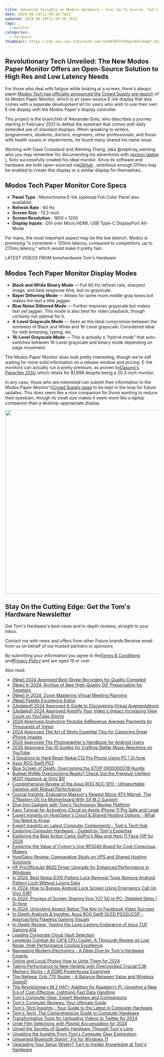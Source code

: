 ```yaml
---
title: Advanced Insights on Modern Hardware - Your Go-To Source, Tom's Tech Reviews
date: 2024-08-18T11:50:58.762Z
updated: 2024-08-19T11:50:58.762Z
tags:
  - monitor
categories:
  - hardware
thumbnail: https://cdn.mos.cms.futurecdn.net/eVdN7QXfbYBGpsNeFxHabF-320-80.jpg
---
```


## Revolutionary Tech Unveiled: The New Modos Paper Monitor Offers an Open-Source Solution to High Res and Low Latency Needs

For those who deal with fatigue while looking at a screen, there's always paper.[Modos Tech has officially announced the Crowd Supply pre-launch](https://www.modos.tech/blog/modos-paper-monitor-pre-launch-on-crowd-supply) of its Modos Paper Monitor, which is an open-source E-ink display that also comes with a separate development kit for users who wish to use their own E-ink display with the Modos Paper's display controller.

 This project is the brainchild of Alexander Soto, who describes a journey starting in February 2021 to defeat the eyestrain that comes with daily extended use of standard displays. When speaking to writers, programmers, students, doctors, engineers, other professionals, and those with health issues or impairments, he found many shared his name issue.

 Working with Dave Crossland and Wenting Zhang, (aka @zephray\_wenting who you may remember for documenting his adventures with a[prison laptop](https://tools.techidaily.com) ), Soto successfully created his ideal monitor. Since its software and hardware are both open-sourced via[GitHub](https://github.com/Modos-Labs/Glider) , ambitious enough DIYers may be enabled to create this display or a similar display for themselves.

## Modos Tech Paper Monitor Core Specs

* **Panel Type** : Monochrome E-Ink (optional Full-Color Panel also available)
* **Refresh Rate** : 60 Hz
* **Screen Size** : 13.3-inch
* **Screen Resolution** : 1600 x 1200
* **Display Inputs** : DVI over Micro HDMI, USB Type-C DisplayPort Alt-Mode

 For many, the most important aspect may be the low latench. Modos is promising "a consistent < 120ms latency, compared to competitors, up to 270ms latency," which would make it pretty fast.

 LATEST VIDEOS FROM tomshardware Tom's Hardware

## Modos Tech Paper Monitor Display Modes

* **Black and White Binary Mode** — Full 60 Hz refresh rate, sharpest image, and best response time, but no grayscale.
* **Bayer Dithering Mode** — Allows for some more middle gray tones but makes the text a little jaggier.
* **Blue Noise Dithered Mode** — Further improves grayscale but makes text yet jaggier. This mode is also best for video playback, though certainly not optimal for it.
* **4-Level Grayscale Mode** — Seen as the ideal compromise between the extremes of Black and White and 16-Level grayscale. Considered ideal for web browsing, typing, etc.
* **16-Level Grayscale Mode** — This is actually a "hybrid mode" that auto-switches between 16-Level grayscale and binary mode depending on page movement.

 The Modos Paper Monitor does look pretty interesting, though we're still waiting for more solid information on a release window and pricing. E-Ink monitors can actually run a pretty premium, as proven by[Dasung's Paperlike 253U](https://tools.techidaily.com) which retails for $1,698 despite being a 25.3-inch monitor.

 In any case, those who are interested can submit their information to the Modos Paper Monitor's[Crowd Supply page](https://www.crowdsupply.com/modos-tech/modos-paper-monitor) to be kept in the loop for future updates. This does seem like a nice companion for those wanting to reduce their eyestrain, though its small size makes it seem more like a laptop companion than a desktop-appropriate display.

<!-- affiliate ads begin -->
<a href="https://appsumo.8odi.net/c/5597632/2082526/7443" target="_top" id="2082526"><img src="//a.impactradius-go.com/display-ad/7443-2082526" border="0" alt="" width="1200" height="600"/></a><img height="0" width="0" src="https://appsumo.8odi.net/i/5597632/2082526/7443" style="position:absolute;visibility:hidden;" border="0" />
<!-- affiliate ads end -->
## Stay On the Cutting Edge: Get the Tom's Hardware Newsletter

 Get Tom's Hardware's best news and in-depth reviews, straight to your inbox.

 Contact me with news and offers from other Future brands  Receive email from us on behalf of our trusted partners or sponsors

 By submitting your information you agree to the[Terms & Conditions](https://futureplc.com/terms-conditions/) and[Privacy Policy](https://futureplc.com/privacy-policy/) and are aged 16 or over.

<ins class="adsbygoogle"
     style="display:block"
     data-ad-format="autorelaxed"
     data-ad-client="ca-pub-7571918770474297"
     data-ad-slot="1223367746"></ins>



<ins class="adsbygoogle"
     style="display:block"
     data-ad-client="ca-pub-7571918770474297"
     data-ad-slot="8358498916"
     data-ad-format="auto"
     data-full-width-responsive="true"></ins>

<span class="atpl-alsoreadstyle">Also read:</span>
<div><ul>
<li><a href="https://digital-screen-recording.techidaily.com/new-2024-approved-best-skype-recorders-for-quality-compiled/"><u>[New] 2024 Approved  Best Skype Recorders for Quality Compiled</u></a></li>
<li><a href="https://twitter-videos.techidaily.com/new-in-2024-archive-of-awe-high-quality-gif-preservation-for-tweeters/"><u>[New] In 2024, Archive of Awe  High-Quality GIF Preservation for Tweeters</u></a></li>
<li><a href="https://screen-mirroring-recording.techidaily.com/new-in-2024-zoom-mastering-virtual-meeting-planning/"><u>[New] In 2024, Zoom  Mastering Virtual Meeting Planning</u></a></li>
<li><a href="https://extra-support.techidaily.com/new-palette-excellence-editor/"><u>[New] Palette Excellence Editor</u></a></li>
<li><a href="https://fox-friendly.techidaily.com/updated-2024-approved-a-guide-to-discovering-virtual-augmentations/"><u>[Updated] 2024 Approved  A Guide to Discovering Virtual Augmentations</u></a></li>
<li><a href="https://facebook-video-share.techidaily.com/updated-2024-approved-amplify-your-videos-impact-increasing-view-count-on-youtube-shorts/"><u>[Updated] 2024 Approved  Amplify Your Video's Impact  Increasing View Count on YouTube Shorts</u></a></li>
<li><a href="https://youtube-video-recordings.techidaily.com/2024-approved-analyzing-youtube-adrevenue-average-payments-by-thousands-of-views/"><u>2024 Approved  Analyzing Youtube AdRevenue  Average Payments by Thousands of Views</u></a></li>
<li><a href="https://some-skills.techidaily.com/2024-approved-the-art-of-shots-essential-tips-for-capturing-great-iphone-images/"><u>2024 Approved  The Art of Shots  Essential Tips for Capturing Great iPhone Images</u></a></li>
<li><a href="https://some-guidance.techidaily.com/2024-approved-the-photographers-handbook-for-android-users/"><u>2024 Approved  The Photographer's Handbook for Android Users</u></a></li>
<li><a href="https://youtube-help.techidaily.com/2024-approved-top-10-guides-for-crafting-stellar-music-reactions-on-youtube/"><u>2024 Approved  Top 10 Guides for Crafting Stellar Music Reactions on YouTube</u></a></li>
<li><a href="https://phone-solutions.techidaily.com/3-solutions-to-hard-reset-nokia-c12-pro-phone-using-pc-drfone-by-drfone-reset-android-reset-android/"><u>3 Solutions to Hard Reset Nokia C12 Pro Phone Using PC | Dr.fone</u></a></li>
<li><a href="https://hardware-reviews.techidaily.com/asus-rog-swift-pg3/"><u>Asus ROG Swift PG3</u></a></li>
<li><a href="https://blue-screen-error.techidaily.com/blue-screen-of-death-overcoming-the-stop-0x0000007b-hurdle/"><u>Blue Screen of Death: Overcoming the STOP 0X0000007B Hurdle</u></a></li>
<li><a href="https://hardware-reviews.techidaily.com/1723341711051-budget-nvme-overclocking-ready-check-out-the-premium-uphere-m201-heatsink-at-only-5/"><u>Budget NVMe Overclocking Ready? Check Out the Premium UpHere M201 Heatsink at Only $5!</u></a></li>
<li><a href="https://hardware-reviews.techidaily.com/comprehensive-review-of-the-asus-rog-nuc-970-ultraportable-desktop-with-robust-performance/"><u>Comprehensive Review of the Asus ROG NUC 970 - Ultraportable Desktop with Robust Performance</u></a></li>
<li><a href="https://hardware-reviews.techidaily.com/crucial-insights-evaluating-maxsuns-newest-micro-atx-marvel-the-z79astern-d5-ice-motherboard-with-5x-m2-support/"><u>Crucial Insights: Evaluating Maxsun's Newest Micro ATX Marvel, The Z79astern D5 Ice Motherboard With 5X M.2 Support</u></a></li>
<li><a href="https://hardware-reviews.techidaily.com/dive-into-gadgets-with-toms-technology-review-platform/"><u>Dive Into Gadgets with Tom's Technology Review Platform</u></a></li>
<li><a href="https://activate-lock.techidaily.com/easy-tutorial-for-activating-icloud-on-apple-iphone-11-pro-safe-and-legal-by-drfone-ios/"><u>Easy Tutorial for Activating iCloud on Apple iPhone 11 Pro Safe and Legal</u></a></li>
<li><a href="https://hardware-reviews.techidaily.com/expert-insights-on-hostgators-cloud-and-shared-hosting-options-what-you-need-to-know/"><u>Expert Insights on HostGator's Cloud & Shared Hosting Options - What You Need to Know</u></a></li>
<li><a href="https://hardware-reviews.techidaily.com/expert-insights-on-latest-computer-components-toms-tech-hub/"><u>Expert Insights on Latest Computer Components - Tom's Tech Hub</u></a></li>
<li><a href="https://hardware-reviews.techidaily.com/exploring-computer-hardware-guided-by-toms-expertise/"><u>Exploring Computer Hardware - Guided by Tom's Expertise</u></a></li>
<li><a href="https://some-knowledge.techidaily.com/exploring-the-best-action-cams-gopros-max-and-hero-11-face-off-for-2024/"><u>Exploring the Best Action Cams  GoPro's Max and Hero 11 Face-Off for 2024</u></a></li>
<li><a href="https://hardware-reviews.techidaily.com/exploring-the-value-of-cytrons-uno-rp2040-board-for-cost-conscious-makers/"><u>Exploring the Value of Cytron's Uno RP2040 Board for Cost-Conscious Makers</u></a></li>
<li><a href="https://hardware-reviews.techidaily.com/hostgator-review-comparative-study-on-vps-and-shared-hosting-solutions/"><u>HostGator Review: Comparative Study on VPS and Shared Hosting Solutions</u></a></li>
<li><a href="https://driver-install.techidaily.com/hp-proofficejet-8620-driver-upgrade-for-enhanced-performance-in-windows/"><u>HP ProOfficeJet 8620 Driver Upgrade for Enhanced Performance in Windows</u></a></li>
<li><a href="https://easy-unlock-android.techidaily.com/in-2024-best-nokia-g310-pattern-lock-removal-tools-remove-android-pattern-lock-without-losing-data-by-drfone-android/"><u>In 2024, Best Nokia G310 Pattern Lock Removal Tools Remove Android Pattern Lock Without Losing Data</u></a></li>
<li><a href="https://unlock-android.techidaily.com/in-2024-how-to-bypass-android-lock-screen-using-emergency-call-on-vivo-s18-by-drfone-android/"><u>In 2024, How to Bypass Android Lock Screen Using Emergency Call On Vivo S18?</u></a></li>
<li><a href="https://screen-mirror.techidaily.com/in-2024-process-of-screen-sharing-vivo-y27-5g-to-pc-detailed-steps-drfone-by-drfone-android/"><u>In 2024, Process of Screen Sharing Vivo Y27 5G to PC- Detailed Steps | Dr.fone</u></a></li>
<li><a href="https://facebook-videos.techidaily.com/in-2024-unlocking-aspect-ratios-the-key-to-facebook-video-success/"><u>In 2024, Unlocking Aspect Ratios  The Key to Facebook Video Success</u></a></li>
<li><a href="https://hardware-reviews.techidaily.com/in-depth-analysis-and-insights-asus-rog-swift-oled-pg32ucdp-approaching-flawless-gaming-visuals/"><u>In-Depth Analysis & Insights: Asus ROG Swift OLED PG32UCDP - Approaching Flawless Gaming Visuals</u></a></li>
<li><a href="https://hardware-reviews.techidaily.com/in-depth-review-testing-the-long-lasting-endurance-of-asus-tuf-gaming-a14/"><u>In-Depth Review: Testing the Long-Lasting Endurance of Asus TUF Gaming A14</u></a></li>
<li><a href="https://extra-lessons.techidaily.com/leading-corporate-cloud-vault-selection/"><u>Leading Corporate Cloud Vault Selection</u></a></li>
<li><a href="https://hardware-reviews.techidaily.com/levelplay-combat-air-ca4-cpu-cooler-a-thorough-review-on-low-noise-high-performance-cooling-excellence/"><u>Levelplay Combat Air CA^4 CPU Cooler: A Thorough Review on Low Noise, High Performance Cooling Excellence</u></a></li>
<li><a href="https://hardware-reviews.techidaily.com/navigating-modern-electronics-a-deep-dive-by-toms-hardware-experts/"><u>Navigating Modern Electronics - A Deep Dive by Tom's Hardware Experts</u></a></li>
<li><a href="https://extra-skills.techidaily.com/online-and-local-photos-how-to-unite-them-for-2024/"><u>Online and Local Photos  How to Unite Them for 2024</u></a></li>
<li><a href="https://hardware-reviews.techidaily.com/taking-performance-to-new-heights-with-overclocked-crucial-c36-memory-sticks-a-ddr5-powerhouse-examined/"><u>Taking Performance to New Heights with Overclocked Crucial C36 Memory Sticks – A DDR5 Powerhouse Examined</u></a></li>
<li><a href="https://hardware-reviews.techidaily.com/the-netgear-orbi-770-router-a-balance-between-value-and-wireless-speed/"><u>The Netgear Orbi 770 Router - A Balance Between Value and Wireless Speed?</u></a></li>
<li><a href="https://hardware-reviews.techidaily.com/the-revolutionary-m2-hatplus-addition-for-raspberry-pi-unveiling-a-new-era-of-cost-effective-lightning-fast-data-handling/"><u>The Revolutionary M.2 HAT+ Addition for Raspberry Pi: Unveiling a New Era of Cost-Effective, Lightning Fast Data Handling</u></a></li>
<li><a href="https://hardware-reviews.techidaily.com/toms-computer-gear-expert-reviews-and-comparisons/"><u>Tom's Computer Gear: Expert Reviews and Comparisons</u></a></li>
<li><a href="https://hardware-reviews.techidaily.com/toms-computer-reviews-your-ultimate-guide/"><u>Tom's Computer Reviews: Your Ultimate Guide</u></a></li>
<li><a href="https://hardware-reviews.techidaily.com/toms-tech-insights-your-guide-to-the-latest-in-computer-hardware/"><u>Tom's Tech Insights - Your Guide to the Latest in Computer Hardware</u></a></li>
<li><a href="https://hardware-reviews.techidaily.com/toms-tech-the-comprehensive-guide-to-computer-hardware/"><u>Tom's Tech: The Comprehensive Guide to Computer Hardware</u></a></li>
<li><a href="https://some-approaches.techidaily.com/transformative-tools-for-uploading-videos-to-twitter-for-2024/"><u>Transformative Tools for Uploading Videos to Twitter for 2024</u></a></li>
<li><a href="https://fox-http.techidaily.com/unite-film-selections-with-playlist-accumulation-for-2024/"><u>Unite Film Selections with Playlist Accumulation for 2024</u></a></li>
<li><a href="https://hardware-reviews.techidaily.com/unveil-the-secrets-of-quality-hardware-through-toms-lens/"><u>Unveil the Secrets of Quality Hardware Through Tom's Lens</u></a></li>
<li><a href="https://hardware-reviews.techidaily.com/unveiling-the-insights-from-toms-computer-gear-exploration/"><u>Unveiling the Insights From Tom's Computer Gear Exploration</u></a></li>
<li><a href="https://driver-error.techidaily.com/unwanted-bluetooth-stayin-fix-for-windows-11/"><u>Unwanted Bluetooth Stayin': Fix for Windows 11</u></a></li>
<li><a href="https://hardware-reviews.techidaily.com/upgrading-your-setup-wisely-turn-to-insider-knowledge-at-toms-hardware/"><u>Upgrading Your Setup Wisely? Turn to Insider Knowledge at Tom's Hardware</u></a></li>
</ul></div>
